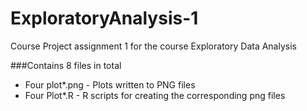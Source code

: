 # ExploratoryAnalysis-1
Course Project assignment 1 for the course Exploratory Data Analysis

###Contains 8 files in total
  * Four plot*.png - Plots written to PNG files
  * Four Plot*.R - R scripts for creating the corresponding png files


